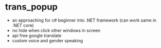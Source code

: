 # trans_popup
- an approaching for c# beginner into .NET framework (can work same in .NET core)
- no hide when click other windows in screen
- api free google translate
- custom voice and gender speaking
   
